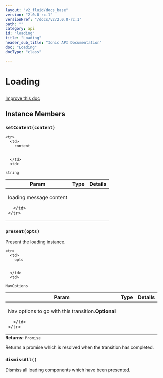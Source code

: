 ```yaml
---
layout: "v2_fluid/docs_base"
version: "2.0.0-rc.1"
versionHref: "/docs/v2/2.0.0-rc.1"
path: ""
category: api
id: "loading"
title: "Loading"
header_sub_title: "Ionic API Documentation"
doc: "Loading"
docType: "class"

---
```










<h1 class="api-title">
<a class="anchor" name="loading" href="#loading"></a>

Loading





</h1>

<a class="improve-v2-docs" href="http://github.com/driftyco/ionic/edit/master//src/components/loading/loading.ts#L8">
Improve this doc
</a>










<!-- @usage tag -->


<!-- @property tags -->



<!-- instance methods on the class -->

<h2><a class="anchor" name="instance-members" href="#instance-members"></a>Instance Members</h2>

<div id="setContent"></div>

<h3>
<a class="anchor" name="setContent" href="#setContent"></a>
<code>setContent(content)</code>
  

</h3>




<table class="table param-table" style="margin:0;">
  <thead>
    <tr>
      <th>Param</th>
      <th>Type</th>
      <th>Details</th>
    </tr>
  </thead>
  <tbody>
    
    <tr>
      <td>
        content
        
        
      </td>
      <td>
        
  <code>string</code>
      </td>
      <td>
        <p>loading message content</p>

        
      </td>
    </tr>
    
  </tbody>
</table>








<div id="present"></div>

<h3>
<a class="anchor" name="present" href="#present"></a>
<code>present(opts)</code>
  

</h3>

Present the loading instance.



<table class="table param-table" style="margin:0;">
  <thead>
    <tr>
      <th>Param</th>
      <th>Type</th>
      <th>Details</th>
    </tr>
  </thead>
  <tbody>
    
    <tr>
      <td>
        opts
        
        
      </td>
      <td>
        
  <code>NavOptions</code>
      </td>
      <td>
        <p>Nav options to go with this transition.<strong class="tag">Optional</strong></p>

        
      </td>
    </tr>
    
  </tbody>
</table>





<div class="return-value">
<i class="icon ion-arrow-return-left"></i>
<b>Returns:</b> 
  <code>Promise</code> <p>Returns a promise which is resolved when the transition has completed.</p>


</div>




<div id="dismissAll"></div>

<h3>
<a class="anchor" name="dismissAll" href="#dismissAll"></a>
<code>dismissAll()</code>
  

</h3>

Dismiss all loading components which have been presented.














<!-- related link --><!-- end content block -->


<!-- end body block -->

